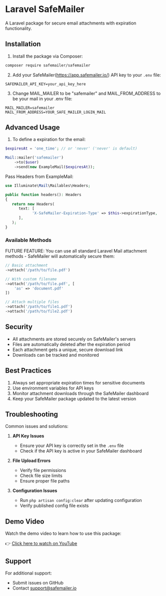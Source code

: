 # Laravel SafeMailer

A Laravel package for secure email attachments with expiration functionality.

## Installation

1. Install the package via Composer:

```bash
composer require safemailer/safemailer
```

2. Add your SafeMailer(https://app.safemailer.io/) API key to your `.env` file:

```env
SAFEMAILER_API_KEY=your_api_key_here
```

3. Change MAIL_MAILER to be "safemailer" and MAIL_FROM_ADDRESS to be your mail in your .env file:

```env
MAIL_MAILER=safemailer
MAIL_FROM_ADDRESS=YOUR_SAFE_MAILER_LOGIN_MAIL
```

## Advanced Usage

1. To define a expiration for the email:

```php
$expiresAt = 'one_time'; // or 'never' ('never' is default)

Mail::mailer('safemailer')
    ->to($user)
    ->send(new ExampleMail($expiresAt));
```
Pass Headers from ExampleMail:

```php
use Illuminate\Mail\Mailables\Headers;

public function headers(): Headers
{
   return new Headers(
      text: [
            'X-SafeMailer-Expiration-Type' => $this->expirationType,
      ],
   );
}
```

### Available Methods

FUTURE FEATURE:
You can use all standard Laravel Mail attachment methods - SafeMailer will automatically secure them:

```php
// Basic attachment
->attach('/path/to/file.pdf')

// With custom filename
->attach('/path/to/file.pdf', [
    'as' => 'document.pdf'
])

// Attach multiple files
->attach('/path/to/file1.pdf')
->attach('/path/to/file2.pdf')
```



## Security

- All attachments are stored securely on SafeMailer's servers
- Files are automatically deleted after the expiration period
- Each attachment gets a unique, secure download link
- Downloads can be tracked and monitored

## Best Practices

1. Always set appropriate expiration times for sensitive documents
2. Use environment variables for API keys
3. Monitor attachment downloads through the SafeMailer dashboard
4. Keep your SafeMailer package updated to the latest version

## Troubleshooting

Common issues and solutions:

1. **API Key Issues**
   - Ensure your API key is correctly set in the `.env` file
   - Check if the API key is active in your SafeMailer dashboard

2. **File Upload Errors**
   - Verify file permissions
   - Check file size limits
   - Ensure proper file paths

3. **Configuration Issues**
   - Run `php artisan config:clear` after updating configuration
   - Verify published config file exists

## Demo Video
Watch the demo video to learn how to use this package:

👉 [Click here to watch on YouTube]()

## Support

For additional support:
- Submit issues on GitHub
- Contact support@safemailer.io
